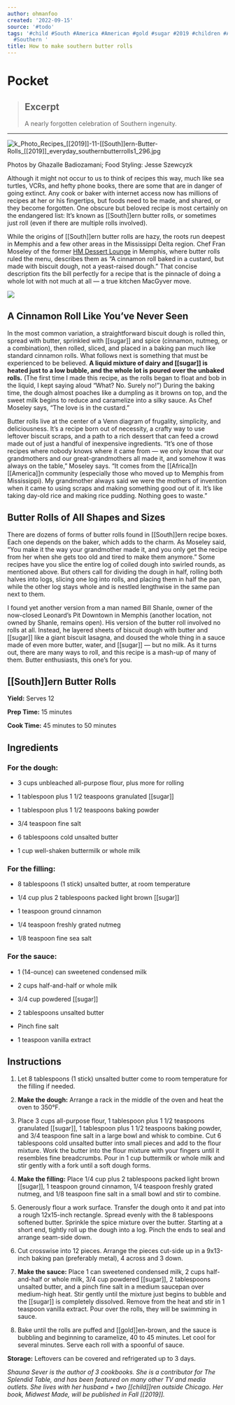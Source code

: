 ```yaml
---
author: ohmanfoo
created: '2022-09-15'
source: '#todo'
tags: '#child #South #America #American #gold #sugar #2019 #children #Africa #2000
  #Southern '
title: How to make southern butter rolls
---
```


# Pocket

> ## Excerpt
> A nearly forgotten celebration of Southern ingenuity.

---
![k_Photo_Recipes_[[2019]]-11-[[South]]ern-Butter-Rolls_[[2019]]_everyday_southernbutterrolls1_296.jpg](https://pocket-syndicated-images.s3.amazonaws.com/5f3d442f17a73.jpg)

Photos by Ghazalle Badiozamani; Food Styling: Jesse Szewcyzk

Although it might not occur to us to think of recipes this way, much like sea turtles, VCRs, and hefty phone books, there are some that are in danger of going extinct. Any cook or baker with internet access now has millions of recipes at her or his fingertips, but foods need to be made, and shared, or they become forgotten. One obscure but beloved recipe is most certainly on the endangered list: It’s known as [[South]]ern butter rolls, or sometimes just roll (even if there are multiple rolls involved). 

While the origins of [[South]]ern butter rolls are hazy, the roots run deepest in Memphis and a few other areas in the Mississippi Delta region. Chef Fran Moseley of the former [HM Dessert Lounge](https://www.yelp.com/biz/the-hm-dessert-lounge-memphis) in Memphis, where butter rolls ruled the menu, describes them as “A cinnamon roll baked in a custard, but made with biscuit dough, not a yeast-raised dough.” That concise description fits the bill perfectly for a recipe that is the pinnacle of doing a whole lot with not much at all — a true kitchen MacGyver move. 

![](https://pocket-image-cache.com/direct?resize=w[[2000]]&url=https%3A%2F%2Fcdn.apartmenttherapy.info%2Fimage%2Fupload%2Ff_auto%2Cq_auto%3Aeco%2Cw_730%2Fk%252FPhoto%252FRecipes%252F[[2019]]-11-[[South]]ern-Butter-Rolls%252F[[2019]]_everyday_southernbutterrolls2_310)

## A Cinnamon Roll Like You’ve Never Seen

In the most common variation, a straightforward biscuit dough is rolled thin, spread with butter, sprinkled with [[sugar]] and spice (cinnamon, nutmeg, or a combination), then rolled, sliced, and placed in a baking pan much like standard cinnamon rolls. What follows next is something that must be experienced to be believed. **A liquid mixture of dairy and [[sugar]] is heated just to a low bubble, and the whole lot is poured over the unbaked rolls.** (The first time I made this recipe, as the rolls began to float and bob in the liquid, I kept saying aloud “What? No. Surely no!”) During the baking time, the dough almost poaches like a dumpling as it browns on top, and the sweet milk begins to reduce and caramelize into a silky sauce. As Chef Moseley says, “The love is in the custard.”

Butter rolls live at the center of a Venn diagram of frugality, simplicity, and deliciousness. It’s a recipe born out of necessity, a crafty way to use leftover biscuit scraps, and a path to a rich dessert that can feed a crowd made out of just a handful of inexpensive ingredients. “It’s one of those recipes where nobody knows where it came from — we only know that our grandmothers and our great-grandmothers all made it, and somehow it was always on the table,” Moseley says. “It comes from the [[Africa]]n [[America]]n community (especially those who moved up to Memphis from Mississippi). My grandmother always said we were the mothers of invention when it came to using scraps and making something good out of it. It’s like taking day-old rice and making rice pudding. Nothing goes to waste.”

## Butter Rolls of All Shapes and Sizes

There are dozens of forms of butter rolls found in [[South]]ern recipe boxes. Each one depends on the baker, which adds to the charm. As Moseley said, “You make it the way your grandmother made it, and you only get the recipe from her when she gets too old and tired to make them anymore.” Some recipes have you slice the entire log of coiled dough into swirled rounds, as mentioned above. But others call for dividing the dough in half, rolling both halves into logs, slicing one log into rolls, and placing them in half the pan, while the other log stays whole and is nestled lengthwise in the same pan next to them.

I found yet another version from a man named Bill Shanle, owner of the now-closed Leonard’s Pit Downtown in Memphis (another location, not owned by Shanle, remains open). His version of the butter roll involved no rolls at all. Instead, he layered sheets of biscuit dough with butter and [[sugar]] like a giant biscuit lasagna, and doused the whole thing in a sauce made of even more butter, water, and [[sugar]] — but no milk. As it turns out, there are many ways to roll, and this recipe is a mash-up of many of them. Butter enthusiasts, this one’s for you. 

## [[South]]ern Butter Rolls

**Yield:** Serves 12

**Prep Time:** 15 minutes

**Cook Time:** 45 minutes to 50 minutes

## Ingredients

### For the dough:

-   3 cups unbleached all-purpose flour, plus more for rolling  
    
-   1 tablespoon plus 1 1/2 teaspoons granulated [[sugar]]  
    
-   1 tablespoon plus 1 1/2 teaspoons baking powder  
    
-   3/4 teaspoon fine salt  
    
-   6 tablespoons cold unsalted butter  
    
-   1 cup well-shaken buttermilk or whole milk  
    

### For the filling:

-   8 tablespoons (1 stick) unsalted butter, at room temperature  
    
-   1/4 cup plus 2 tablespoons packed light brown [[sugar]]  
    
-   1 teaspoon ground cinnamon  
    
-   1/4 teaspoon freshly grated nutmeg  
    
-   1/8 teaspoon fine sea salt  
    

### For the sauce:

-   1 (14-ounce) can sweetened condensed milk  
    
-   2 cups half-and-half or whole milk  
    
-   3/4 cup powdered [[sugar]]  
    
-   2 tablespoons unsalted butter  
    
-   Pinch fine salt  
    
-   1 teaspoon vanilla extract  
    

## Instructions

1.  Let 8 tablespoons (1 stick) unsalted butter come to room temperature for the filling if needed.
    
2.  **Make the dough:** Arrange a rack in the middle of the oven and heat the oven to 350°F.
    
3.  Place 3 cups all-purpose flour, 1 tablespoon plus 1 1/2 teaspoons granulated [[sugar]], 1 tablespoon plus 1 1/2 teaspoons baking powder, and 3/4 teaspoon fine salt in a large bowl and whisk to combine. Cut 6 tablespoons cold unsalted butter into small pieces and add to the flour mixture. Work the butter into the flour mixture with your fingers until it resembles fine breadcrumbs. Pour in 1 cup buttermilk or whole milk and stir gently with a fork until a soft dough forms.
    
4.  **Make the filling:** Place 1/4 cup plus 2 tablespoons packed light brown [[sugar]], 1 teaspoon ground cinnamon, 1/4 teaspoon freshly grated nutmeg, and 1/8 teaspoon fine salt in a small bowl and stir to combine.
    
5.  Generously flour a work surface. Transfer the dough onto it and pat into a rough 12x15-inch rectangle. Spread evenly with the 8 tablespoons softened butter. Sprinkle the spice mixture over the butter. Starting at a short end, tightly roll up the dough into a log. Pinch the ends to seal and arrange seam-side down.
    
6.  Cut crosswise into 12 pieces. Arrange the pieces cut-side up in a 9x13-inch baking pan (preferably metal), 4 across and 3 down.
    
7.  **Make the sauce:** Place 1 can sweetened condensed milk, 2 cups half-and-half or whole milk, 3/4 cup powdered [[sugar]], 2 tablespoons unsalted butter, and a pinch fine salt in a medium saucepan over medium-high heat. Stir gently until the mixture just begins to bubble and the [[sugar]] is completely dissolved. Remove from the heat and stir in 1 teaspoon vanilla extract. Pour over the rolls, they will be swimming in sauce.
    
8.  Bake until the rolls are puffed and [[gold]]en-brown, and the sauce is bubbling and beginning to caramelize, 40 to 45 minutes. Let cool for several minutes. Serve each roll with a spoonful of sauce.
    

**Storage:** Leftovers can be covered and refrigerated up to 3 days.

_Shauna Sever is the author of 3 cookbooks. She is a contributor for The Splendid Table, and has been featured on many other TV and media outlets. She lives with her husband + two [[child]]ren outside Chicago. Her book, Midwest Made, will be published in Fall [[2019]]._